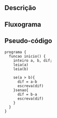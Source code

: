 ## Descrição 
## Fluxograma 
## Pseudo-código 

```
programa {
  funcao inicio() {
    inteiro a, b, dif;
    leia(a)
    leia(b)

    se(a > b){
      dif = a-b
      escreva(dif)
    }senao{
      dif = b-a
      escreva(dif)
    }
  }
}
```

